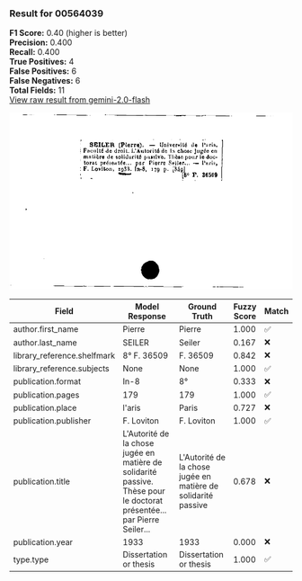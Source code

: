 ### Result for 00564039
**F1 Score:** 0.40 (higher is better)<br>**Precision:** 0.400<br>**Recall:** 0.400<br>**True Positives:** 4<br>**False Positives:** 6<br>**False Negatives:** 6<br>**Total Fields:** 11<br>[View raw result from gemini-2.0-flash](https://github.com/RISE-UNIBAS/humanities_data_benchmark/blob/main/results/2025-10-01/T0151/request_T0151_00564039.json)

<img src="https://github.com/RISE-UNIBAS/humanities_data_benchmark/blob/main/benchmarks/zettelkatalog/images/00564039.jpg?raw=true" alt="00564039" width="600px">

| Field | Model Response | Ground Truth | Fuzzy Score | Match |
|-------|----------------|--------------|-------------|-------|
| author.first_name | Pierre | Pierre | 1.000 | ✅ |
| author.last_name | SEILER | Seiler | 0.167 | ❌ |
| library_reference.shelfmark | 8° F. 36509 | F. 36509 | 0.842 | ❌ |
| library_reference.subjects | None | None | 1.000 | ✅ |
| publication.format | In-8 | 8° | 0.333 | ❌ |
| publication.pages | 179 | 179 | 1.000 | ✅ |
| publication.place | l'aris | Paris | 0.727 | ❌ |
| publication.publisher | F. Loviton | F. Loviton | 1.000 | ✅ |
| publication.title | L'Autorité de la chose jugée en matière de solidarité passive. Thèse pour le doctorat présentée... par Pierre Seiler... | L'Autorité de la chose jugée en matière de solidarité passive | 0.678 | ❌ |
| publication.year | 1933 | 1933 | 0.000 | ❌ |
| type.type | Dissertation or thesis | Dissertation or thesis | 1.000 | ✅ |

